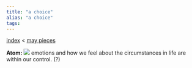```yaml
---
title: "a choice"
alias: "a choice"
tags: 
---
```


[index](/.md) < [may pieces](may-pieces.md)

**Atom:** 
![](gumball%20masks%20-%20fin%20ill%202.png)
emotions and how we feel about the circumstances in life are within our control. (?)